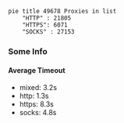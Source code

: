
```mermaid
pie title 49678 Proxies in list
    "HTTP" : 21805
    "HTTPS": 6071
    "SOCKS" : 27153
```

### Some Info
#### Average Timeout

- mixed: 3.2s
- http: 1.3s
- https: 8.3s
- socks: 4.8s